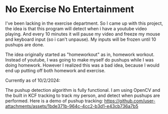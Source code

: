 # No Exercise No Entertainment

I've been lacking in the exercise department. So I came up with this project, the idea is that this program will detect when i have a youtube video playing. And every 10 minutes it will pause my video and freeze my mouse and keyboard input (so i can't unpause). My inputs will be frozen until 10 pushups are done.

The idea originally started as "homeworkout" as in, homework workout. Instead of youtube, I was going to make myself do pushups while I was doing homework. However I realized this was a bad idea, because I would end up putting off both homework and exercise.


Currently as of 10/2/2024:

The pushup detection algorithm is fully functional. I am using OpenCV and the built in KCF tracking to track my person, and detect when pushups are performed.
Here is a demo of pushup tracking: https://github.com/user-attachments/assets/1bde371b-964c-4cc2-b3d1-e43cb736a7b5

